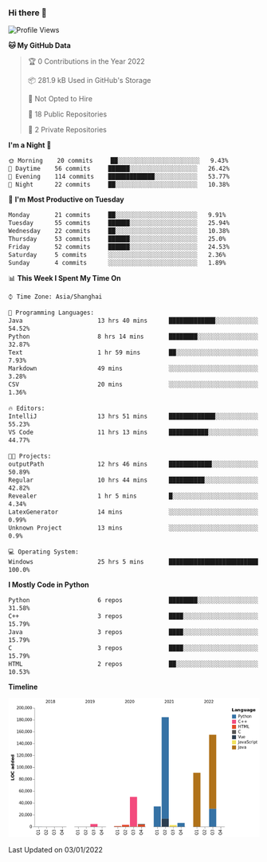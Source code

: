 ### Hi there 👋

<!--START_SECTION:waka-->
![Profile Views](http://img.shields.io/badge/Profile%20Views-0-blue)

**🐱 My GitHub Data** 

> 🏆 0 Contributions in the Year 2022
 > 
> 📦 281.9 kB Used in GitHub's Storage 
 > 
> 🚫 Not Opted to Hire
 > 
> 📜 18 Public Repositories 
 > 
> 🔑 2 Private Repositories  
 > 
**I'm a Night 🦉** 

```text
🌞 Morning    20 commits     ██░░░░░░░░░░░░░░░░░░░░░░░   9.43% 
🌆 Daytime    56 commits     ██████░░░░░░░░░░░░░░░░░░░   26.42% 
🌃 Evening    114 commits    █████████████░░░░░░░░░░░░   53.77% 
🌙 Night      22 commits     ██░░░░░░░░░░░░░░░░░░░░░░░   10.38%

```
📅 **I'm Most Productive on Tuesday** 

```text
Monday       21 commits     ██░░░░░░░░░░░░░░░░░░░░░░░   9.91% 
Tuesday      55 commits     ██████░░░░░░░░░░░░░░░░░░░   25.94% 
Wednesday    22 commits     ██░░░░░░░░░░░░░░░░░░░░░░░   10.38% 
Thursday     53 commits     ██████░░░░░░░░░░░░░░░░░░░   25.0% 
Friday       52 commits     ██████░░░░░░░░░░░░░░░░░░░   24.53% 
Saturday     5 commits      ░░░░░░░░░░░░░░░░░░░░░░░░░   2.36% 
Sunday       4 commits      ░░░░░░░░░░░░░░░░░░░░░░░░░   1.89%

```


📊 **This Week I Spent My Time On** 

```text
⌚︎ Time Zone: Asia/Shanghai

💬 Programming Languages: 
Java                     13 hrs 40 mins      █████████████░░░░░░░░░░░░   54.52% 
Python                   8 hrs 14 mins       ████████░░░░░░░░░░░░░░░░░   32.87% 
Text                     1 hr 59 mins        ██░░░░░░░░░░░░░░░░░░░░░░░   7.93% 
Markdown                 49 mins             ░░░░░░░░░░░░░░░░░░░░░░░░░   3.28% 
CSV                      20 mins             ░░░░░░░░░░░░░░░░░░░░░░░░░   1.36%

🔥 Editors: 
IntelliJ                 13 hrs 51 mins      █████████████░░░░░░░░░░░░   55.23% 
VS Code                  11 hrs 13 mins      ███████████░░░░░░░░░░░░░░   44.77%

🐱‍💻 Projects: 
outputPath               12 hrs 46 mins      ████████████░░░░░░░░░░░░░   50.89% 
Regular                  10 hrs 44 mins      ██████████░░░░░░░░░░░░░░░   42.82% 
Revealer                 1 hr 5 mins         █░░░░░░░░░░░░░░░░░░░░░░░░   4.34% 
LatexGenerator           14 mins             ░░░░░░░░░░░░░░░░░░░░░░░░░   0.99% 
Unknown Project          13 mins             ░░░░░░░░░░░░░░░░░░░░░░░░░   0.9%

💻 Operating System: 
Windows                  25 hrs 5 mins       █████████████████████████   100.0%

```

**I Mostly Code in Python** 

```text
Python                   6 repos             ████████░░░░░░░░░░░░░░░░░   31.58% 
C++                      3 repos             ████░░░░░░░░░░░░░░░░░░░░░   15.79% 
Java                     3 repos             ████░░░░░░░░░░░░░░░░░░░░░   15.79% 
C                        3 repos             ████░░░░░░░░░░░░░░░░░░░░░   15.79% 
HTML                     2 repos             ██░░░░░░░░░░░░░░░░░░░░░░░   10.53%

```


**Timeline**

![Chart not found](https://raw.githubusercontent.com/SuperMaxine/SuperMaxine/main/charts/bar_graph.png) 


 Last Updated on 03/01/2022
<!--END_SECTION:waka-->

<!--
**SuperMaxine/SuperMaxine** is a ✨ _special_ ✨ repository because its `README.md` (this file) appears on your GitHub profile.

Here are some ideas to get you started:

- 🔭 I’m currently working on ...
- 🌱 I’m currently learning ...
- 👯 I’m looking to collaborate on ...
- 🤔 I’m looking for help with ...
- 💬 Ask me about ...
- 📫 How to reach me: ...
- 😄 Pronouns: ...
- ⚡ Fun fact: ...
-->

